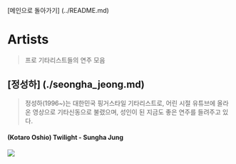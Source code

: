 [메인으로 돌아가기] (../README.md)

# Artists
> 프로 기타리스트들의 연주 모음

## [정성하] (./seongha_jeong.md)
> 정성하(1996~)는 대한민국 핑거스타일 기타리스트로, 어린 시절 유튜브에 올라온 영상으로 기타신동으로 불렸으며, 성인이 된 지금도 좋은 연주를 들려주고 있다.

#### (Kotaro Oshio) Twilight - Sungha Jung
 <a href="http://www.youtube.com/watch?v=N1hMEN14z48" target="_blank"><img src="http://img.youtube.com/vi/N1hMEN14z48/0.jpg"></a>
